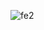![fe2](https://user-images.githubusercontent.com/87891679/187369455-aab09b75-7f7a-4be2-8356-b4cc35f2e83d.png)


